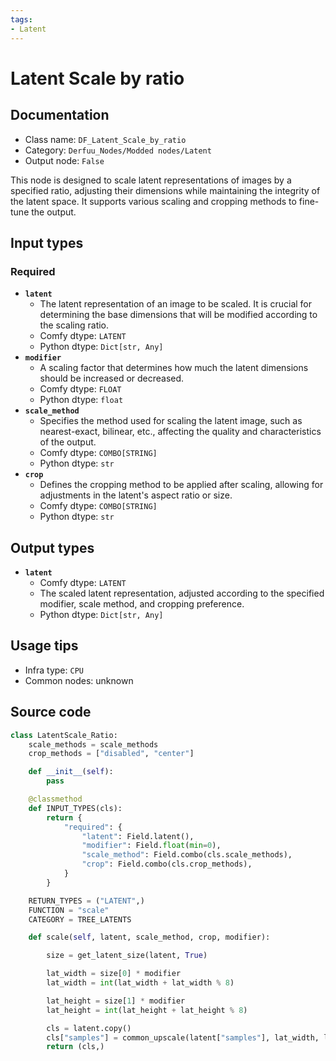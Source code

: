 ```yaml
---
tags:
- Latent
---
```


# Latent Scale by ratio
## Documentation
- Class name: `DF_Latent_Scale_by_ratio`
- Category: `Derfuu_Nodes/Modded nodes/Latent`
- Output node: `False`

This node is designed to scale latent representations of images by a specified ratio, adjusting their dimensions while maintaining the integrity of the latent space. It supports various scaling and cropping methods to fine-tune the output.
## Input types
### Required
- **`latent`**
    - The latent representation of an image to be scaled. It is crucial for determining the base dimensions that will be modified according to the scaling ratio.
    - Comfy dtype: `LATENT`
    - Python dtype: `Dict[str, Any]`
- **`modifier`**
    - A scaling factor that determines how much the latent dimensions should be increased or decreased.
    - Comfy dtype: `FLOAT`
    - Python dtype: `float`
- **`scale_method`**
    - Specifies the method used for scaling the latent image, such as nearest-exact, bilinear, etc., affecting the quality and characteristics of the output.
    - Comfy dtype: `COMBO[STRING]`
    - Python dtype: `str`
- **`crop`**
    - Defines the cropping method to be applied after scaling, allowing for adjustments in the latent's aspect ratio or size.
    - Comfy dtype: `COMBO[STRING]`
    - Python dtype: `str`
## Output types
- **`latent`**
    - Comfy dtype: `LATENT`
    - The scaled latent representation, adjusted according to the specified modifier, scale method, and cropping preference.
    - Python dtype: `Dict[str, Any]`
## Usage tips
- Infra type: `CPU`
- Common nodes: unknown


## Source code
```python
class LatentScale_Ratio:
    scale_methods = scale_methods
    crop_methods = ["disabled", "center"]

    def __init__(self):
        pass

    @classmethod
    def INPUT_TYPES(cls):
        return {
            "required": {
                "latent": Field.latent(),
                "modifier": Field.float(min=0),
                "scale_method": Field.combo(cls.scale_methods),
                "crop": Field.combo(cls.crop_methods),
            }
        }

    RETURN_TYPES = ("LATENT",)
    FUNCTION = "scale"
    CATEGORY = TREE_LATENTS

    def scale(self, latent, scale_method, crop, modifier):

        size = get_latent_size(latent, True)

        lat_width = size[0] * modifier
        lat_width = int(lat_width + lat_width % 8)

        lat_height = size[1] * modifier
        lat_height = int(lat_height + lat_height % 8)

        cls = latent.copy()
        cls["samples"] = common_upscale(latent["samples"], lat_width, lat_height, scale_method, crop)
        return (cls,)

```

